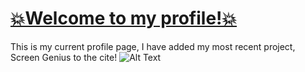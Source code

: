 # <a href="https://studzic.github.io/Profile-css/">💥Welcome to my profile!💥</a>
This is my current profile page, I have added my most recent project, Screen Genius to the cite! 
![Alt Text](https://media.giphy.com/media/vFKqnCdLPNOKc/giphy.gif)
